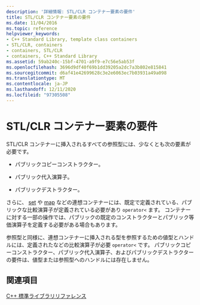 ```yaml
---
description: '詳細情報: STL/CLR コンテナー要素の要件'
title: STL/CLR コンテナー要素の要件
ms.date: 11/04/2016
ms.topic: reference
helpviewer_keywords:
- C++ Standard Library, template class containers
- STL/CLR, containers
- containers, STL/CLR
- containers, C++ Standard Library
ms.assetid: 59ab240c-15bf-4701-a9f9-e7c56e5ab53f
ms.openlocfilehash: 3696d9df40f69b1dd39205a2dc7a3b802e815841
ms.sourcegitcommit: d6af41e42699628c3e2e6063ec7b03931a49a098
ms.translationtype: MT
ms.contentlocale: ja-JP
ms.lasthandoff: 12/11/2020
ms.locfileid: "97305508"
---
```

# <a name="requirements-for-stlclr-container-elements"></a>STL/CLR コンテナー要素の要件

STL/CLR コンテナーに挿入されるすべての参照型には、少なくとも次の要素が必要です。

- パブリックコピーコンストラクター。

- パブリック代入演算子。

- パブリックデストラクター。

さらに、 [set](../dotnet/set-stl-clr.md) や [map](../dotnet/map-stl-clr.md) などの連想コンテナーには、既定で定義されている、パブリックな比較演算子が定義されている必要があり `operator<` ます。 コンテナーに対する一部の操作では、パブリックの既定のコンストラクターとパブリック等価演算子を定義する必要がある場合もあります。

参照型と同様に、連想コンテナーに挿入される型を参照するための値型とハンドルには、定義されたなどの比較演算子が必要 `operator<` です。 パブリックコピーコンストラクター、パブリック代入演算子、およびパブリックデストラクターの要件は、値型または参照型へのハンドルには存在しません。

## <a name="see-also"></a>関連項目

[C++ 標準ライブラリリファレンス](../standard-library/cpp-standard-library-reference.md)
